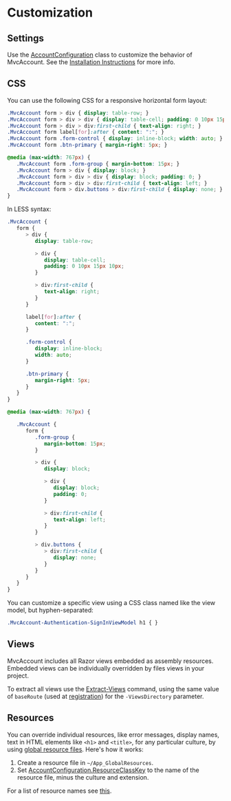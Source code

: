 ﻿Customization
=============

Settings
--------
Use the [AccountConfiguration](api/MvcAccount/AccountConfiguration/README.md#properties) class to customize the behavior of MvcAccount. See the [Installation Instructions](Installation-Instructions.md#registration) for more info.

CSS
---
You can use the following CSS for a responsive horizontal form layout:

```css
.MvcAccount form > div { display: table-row; }
.MvcAccount form > div > div { display: table-cell; padding: 0 10px 15px 10px; }
.MvcAccount form > div > div:first-child { text-align: right; }
.MvcAccount form label[for]:after { content: ":"; }
.MvcAccount form .form-control { display: inline-block; width: auto; }
.MvcAccount form .btn-primary { margin-right: 5px; }

@media (max-width: 767px) {
   .MvcAccount form .form-group { margin-bottom: 15px; }
   .MvcAccount form > div { display: block; }
   .MvcAccount form > div > div { display: block; padding: 0; }
   .MvcAccount form > div > div:first-child { text-align: left; }
   .MvcAccount form > div.buttons > div:first-child { display: none; }
}
```

In LESS syntax:
```css
.MvcAccount {
   form {
      > div {
         display: table-row;

         > div {
            display: table-cell;
            padding: 0 10px 15px 10px;
         }

         > div:first-child {
            text-align: right;
         }
      }

      label[for]:after {
         content: ":";
      }

      .form-control {
         display: inline-block;
         width: auto;
      }

      .btn-primary {
         margin-right: 5px;
      }
   }
}

@media (max-width: 767px) {

   .MvcAccount {
      form {
         .form-group {
            margin-bottom: 15px;
         }

         > div {
            display: block;

            > div {
               display: block;
               padding: 0;
            }

            > div:first-child {
               text-align: left;
            }
         }

         > div.buttons {
            > div:first-child {
               display: none;
            }
         }
      }
   }
}
```

You can customize a specific view using a CSS class named like the view model, but hyphen-separated:

```css
.MvcAccount-Authentication-SignInViewModel h1 { }
```

Views
-----
MvcAccount includes all Razor views embedded as assembly resources. Embedded views can be individually overridden by files views in your project.

To extract all views use the [Extract-Views](https://github.com/maxtoroq/MvcCodeRouting/blob/master/docs/Embedded-Views.md#extracting-views) command, using the same value of `baseRoute` (used at [registration](Installation-Instructions.md#registration)) for the `-ViewsDirectory` parameter.

Resources
---------
You can override individual resources, like error messages, display names, text in HTML elements like `<h1>` and `<title>`, for any particular culture, by using [global resource files](http://msdn.microsoft.com/library/ms227427). Here's how it works:

1. Create a resource file in `~/App_GlobalResources`.
2. Set [AccountConfiguration.ResourceClassKey](api/MvcAccount/AccountConfiguration/ResourceClassKey.md) to the name of the resource file, minus the culture and extension.

For a list of resource names see [this](api/MvcAccount/AccountResources/README.md#properties).
